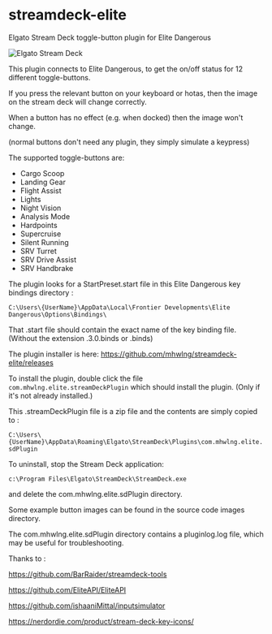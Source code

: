 # streamdeck-elite
Elgato Stream Deck toggle-button plugin for Elite Dangerous

![Elgato Stream Deck](https://i.imgur.com/SWWUYR5.jpg)

This plugin connects to Elite Dangerous, to get the on/off status for 12 different toggle-buttons.

If you press the relevant button on your keyboard or hotas, then the image on the stream deck will change correctly.

When a button has no effect (e.g. when docked) then the image won't change.

(normal buttons don't need any plugin, they simply simulate a keypress)

The supported toggle-buttons are:
- Cargo Scoop
- Landing Gear
- Flight Assist
- Lights
- Night Vision
- Analysis Mode
- Hardpoints
- Supercruise
- Silent Running
- SRV Turret
- SRV Drive Assist
- SRV Handbrake

The plugin looks for a StartPreset.start file in this Elite Dangerous key bindings directory :

`C:\Users\{UserName}\AppData\Local\Frontier Developments\Elite Dangerous\Options\Bindings\`

That .start file should contain the exact name of the key binding file. (Without the extension .3.0.binds or .binds)

The plugin installer is here: https://github.com/mhwlng/streamdeck-elite/releases

To install the plugin, double click the file `com.mhwlng.elite.streamDeckPlugin` which should install the plugin.
(Only if it's not already installed.)

This .streamDeckPlugin file is a zip file and the contents are simply copied to :

`C:\Users\{UserName}\AppData\Roaming\Elgato\StreamDeck\Plugins\com.mhwlng.elite.sdPlugin`

To uninstall, stop the Stream Deck application:

`c:\Program Files\Elgato\StreamDeck\StreamDeck.exe`

and delete the com.mhwlng.elite.sdPlugin directory.

Some example button images can be found in the source code images directory.

The com.mhwlng.elite.sdPlugin directory contains a pluginlog.log file, which may be useful for troubleshooting.


Thanks to :

https://github.com/BarRaider/streamdeck-tools

https://github.com/EliteAPI/EliteAPI

https://github.com/ishaaniMittal/inputsimulator

https://nerdordie.com/product/stream-deck-key-icons/


